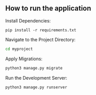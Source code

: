 ## How to run the application

Install Dependencies:

```pip install -r requirements.txt```

Navigate to the Project Directory:

```bash
cd myproject
```

Apply Migrations:

```bash
python3 manage.py migrate
```

Run the Development Server:

```bash
python3 manage.py runserver
```
